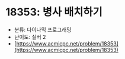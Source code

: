 # 18353: 병사 배치하기

- 분류: 다이나믹 프로그래밍
- 난이도: 실버 2
- [https://www.acmicpc.net/problem/18353](https://www.acmicpc.net/problem/18353)